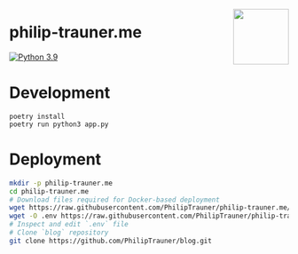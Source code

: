<img align="right" src="https://secure.gravatar.com/avatar/8325743a54507f02086dbe03d282c63c?s=500" width="100"></img>
# philip-trauner.me
[![Python 3.9](https://img.shields.io/badge/python-3.9-%233572A5.svg)](https://docs.python.org/3/whatsnew/3.9.html)

# Development

```
poetry install
poetry run python3 app.py
```

# Deployment

```sh
mkdir -p philip-trauner.me
cd philip-trauner.me
# Download files required for Docker-based deployment
wget https://raw.githubusercontent.com/PhilipTrauner/philip-trauner.me/master/docker-compose.yml
wget -O .env https://raw.githubusercontent.com/PhilipTrauner/philip-trauner.me/master/.env.template
# Inspect and edit `.env` file
# Clone `blog` repository
git clone https://github.com/PhilipTrauner/blog.git
```
